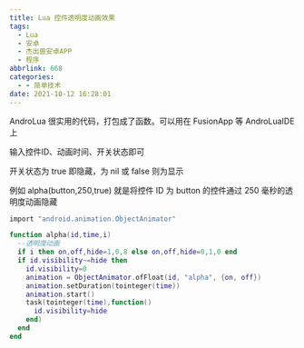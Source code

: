 ```yaml
---
title: Lua 控件透明度动画效果
tags:
  - Lua
  - 安卓
  - 杰出兽安卓APP
  - 程序
abbrlink: 668
categories:
  - - 简单技术
date: 2021-10-12 16:28:01
---
```


AndroLua 很实用的代码，打包成了函数。可以用在 FusionApp 等 AndroLuaIDE 上

输入控件ID、动画时间、开关状态即可

开关状态为 true 即隐藏，为 nil 或 false 则为显示

例如 alpha(button,250,true) 就是将控件 ID 为 button 的控件通过 250 毫秒的透明度动画隐藏

```lua
import "android.animation.ObjectAnimator"

function alpha(id,time,i)
  --透明度动画
  if i then on,off,hide=1,0,8 else on,off,hide=0,1,0 end
  if id.visibility~=hide then
    id.visibility=0
    animation = ObjectAnimator.ofFloat(id, "alpha", {on, off})
    animation.setDuration(tointeger(time))
    animation.start()
    task(tointeger(time),function()
      id.visibility=hide
    end)
  end
end
```
